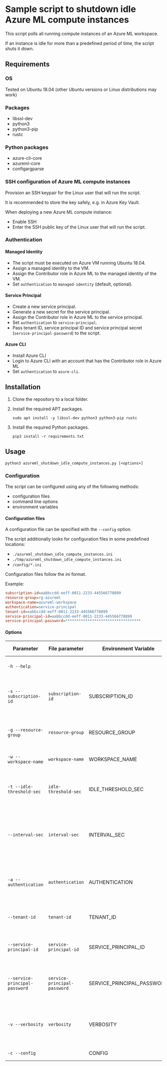 # Sample script to shutdown idle Azure ML compute instances
This script polls all running compute instances of an Azure ML workspace.

If an instance is idle for more than a predefined period of time, the script shuts it down.
## Requirements
### OS
Tested on Ubuntu 18.04 (other Ubuntu versions or Linux distributions may work)
### Packages
- libssl-dev
- python3
- python3-pip
- rustc

### Python packages
- azure-cli-core
- azureml-core
- configargparse

### SSH configuration of Azure ML compute instances
Provision an SSH keypair for the Linux user that will run the script.

It is recommended to store the key safely, e.g. in Azure Key Vault.

When deploying a new Azure ML compute instance:
- Enable SSH
- Enter the SSH public key of the Linux user that will run the script.

### Authentication
#### Managed Identity
- The script must be executed on Azure VM running Ubuntu 18.04.
- Assign a managed identity to the VM.
- Assign the Contributor role in Azure ML to the managed identity of the VM.
- Set `authentication` to `managed-identity` (default, optional).
#### Service Principal
- Create a new service principal.
- Generate a new secret for the service principal.
- Assign the Contributor role in Azure ML to the service principal.
- Set `authentication` to `service-principal`.
- Pass tenant ID, service principal ID and service principal secret (`service-principal-password`) to the script.
#### Azure CLI
- Install Azure CLI
- Login to Azure CLI with an account that has the Contributor role in Azure ML
- Set `authentication` to `azure-cli`.

## Installation
1. Clone the repository to a local folder.
1. Install the required APT packages.
   
   `sudo apt install -y libssl-dev python3 python3-pip rustc`

1. Install the required Python packages.

    `pip3 install -r requirements.txt`

## Usage
`python3 azureml_shutdown_idle_compute_instances.py [<options>]`

### Configuration
The script can be configured using any of the following methods:
- configuration files
- command line options
- environment variables

#### Configuration files
A configuration file can be specified with the `--config` option.

The script additionally looks for configuration files in some predefined locations:
- `./azureml_shutdown_idle_compute_instances.ini`
- `./tmp/azureml_shutdown_idle_compute_instances.ini`
- `/config/*.ini`

Configuration files follow the _ini_ format.

Example:

```ini
subscription-id=aabbccdd-eeff-0011-2233-445566778899
resource-group=rg-azureml
workspace-name=azureml-workspace
authentication=service-principal
tenant-id=aabbccdd-eeff-0011-2233-445566778899
service-principal-id=aabbccdd-eeff-0011-2233-445566778899
service-principal-password=**********************************
```

#### Options

| Parameter                      | File parameter               | Environment Variable       | Description                                                                                   |           Required           | Default value    | Valid values                                                                        |
| ------------------------------ | ---------------------------- | -------------------------- | --------------------------------------------------------------------------------------------- | :--------------------------: | ---------------- | ----------------------------------------------------------------------------------- |
| `-h --help`                    |                              |                            | Display command line help                                                                     |
| `-s --subscription-id`         | `subscription-id`            | SUBSCRIPTION_ID            | ID of the Azure subscription containing the Azure ML workspace                                |             Yes              |
| `-g --resource-group`          | `resource-group`             | RESOURCE_GROUP             | Resource group containing the Azure ML workspace                                              |             Yes              |
| `-w --workspace-name`          | `workspace-name`             | WORKSPACE_NAME             | Name of the Azure ML workspace                                                                |             Yes              |
| `-t --idle-threshold-sec`      | `idle-threshold-sec`         | IDLE_THRESHOLD_SEC         | Idle period in seconds for a compute instance to be considered idle                           |                              | 3600             |
| `--interval-sec`               | `interval-sec`               | INTERVAL_SEC               | Poll the status of compute instances every interval-sec seconds (0=poll status once and exit) |                              | 0                |
| `-a --authentication`          | `authentication`             | AUTHENTICATION             | Authentication method                                                                         |                              | managed-identity | <ul><li>azure-cli</li><li>managed-identity</li><li>service-principal</li></ul>      |
| `--tenant-id`                  | `tenant-id`                  | TENANT_ID                  | Tenant ID for service principal authentication                                                | if auth is service-principal |
| `--service-principal-id`       | `service-principal-id`       | SERVICE_PRINCIPAL_ID       | Service principal ID for service principal authentication                                     | if auth is service-principal |
| `--service-principal-password` | `service-principal-password` | SERVICE_PRINCIPAL_PASSWORD | Service principal secret for service principal authentication                                 | if auth is service-principal |
| `-v --verbosity`               | `verbosity`                  | VERBOSITY                  | Verbosity of script output                                                                    |                              | INFO             | <ul><li>CRITICAL</li><li>ERROR</li><li>WARNING</li><li>INFO</li><li>DEBUG</li></ul> |
| `-c --config`                  |                              | CONFIG                     | Configuration file                                                                            |

